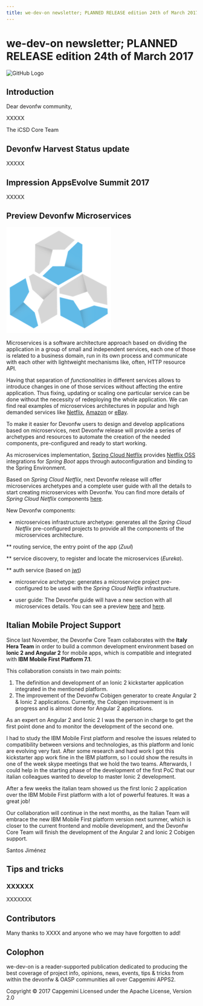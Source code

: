 ```yaml
---
title: we-dev-on newsletter; PLANNED RELEASE edition 24th of March 2017
---
```

# we-dev-on newsletter; PLANNED RELEASE edition 24th of March 2017

![GitHub Logo](../img/devonfw-logo-smallest.png)

## Introduction

Dear devonfw community,

XXXXX

The iCSD Core Team

## Devonfw Harvest Status update

XXXXX

## Impression AppsEvolve Summit 2017

XXXXX

## Preview Devonfw Microservices

![Devon Microservices](img/devon_microservices.png)

Microservices is a software architecture approach based on dividing the application in a group of small and independent services, each one of those is related to a business domain, run in its own process and communicate with each other with lightweight mechanisms like, often, HTTP resource API.

Having that separation of _functionalities_ in different services allows to introduce changes in one of those services without affecting the entire application. Thus fixing, updating or scaling one particular service can be done without the necessity of redeploying the whole application. We can find real examples of microservices architectures in popular and high demanded services like [Netflix](http://techblog.netflix.com/), [Amazon](http://highscalability.com/blog/2007/9/18/amazon-architecture.html) or [eBay](http://www.addsimplicity.com/downloads/eBaySDForum2006-11-29.pdf).

To make it easier for Devonfw users to design and develop applications based on microservices, next Devonfw release will provide a series of archetypes and resources to automate the creation of the needed components, pre-configured and ready to start working.

As microservices implementation, [Spring Cloud Netflix](http://cloud.spring.io/spring-cloud-netflix/) provides [Netflix OSS](https://netflix.github.io/) integrations for _Spring Boot_ apps through autoconfiguration and binding to the Spring Environment.

Based on _Spring Cloud Netflix_, next Devonfw release will offer microservices archetypes and a complete user guide with all the details to start creating microservices with Devonfw. You can find more details of _Spring Cloud Netflix_ components [here](http://cloud.spring.io/spring-cloud-static/spring-cloud-netflix/1.3.0.M1/).

New Devonfw components:

- microservices infrastructure archetype: generates all the _Spring Cloud Netflix_ pre-configured projects to provide all the components of the microservices architecture.

** routing service, the entry point of the app (_Zuul_)

** service discovery, to register and locate the microservices (_Eureka_).

** auth service (based on [jwt](https://jwt.io/))

- microservice archetype: generates a microservice project pre-configured to be used with the _Spring Cloud Netflix_ infrastructure.

- user guide: The Devonfw guide will have a new section with all microservices details. You can see a preview [here](https://github.com/devonfw/devon-guide/wiki/devon-microservices) and [here](https://github.com/devonfw/devon-guide/wiki/Client-GUI-Sencha-with-devonfw-microservices).

## Italian Mobile Project Support

Since last November, the Devonfw Core Team collaborates with the **Italy Hera Team** in order to build a common development environment based on **Ionic 2 and Angular 2** for mobile apps, which is compatible and integrated with **IBM Mobile First Platform 7.1**. 

This collaboration consists in two main points:
1. The definition and development of an Ionic 2 kickstarter application integrated in the mentioned platform.
2. The improvement of the Devonfw Cobigen generator to create Angular 2 & Ionic 2 applications. Currently, the Cobigen improvement is in progress and is almost done for Angular 2 applications. 

As an expert on Angular 2 and Ionic 2 I was the person in charge to get the first point done and to monitor the development of the second one. 

I had to study the IBM Mobile First platform and resolve the issues related to compatibility between versions and technologies, as this platform and Ionic are evolving very fast. After some research and hard work I got this kickstarter app work fine in the IBM platform, so I could show the results in one of the week skype meetings that we hold the two teams. Afterwards, I could help in the starting phase of the development of the first PoC that our italian colleagues wanted to develop to master Ionic 2 development.

After a few weeks the italian team showed us the first Ionic 2 application over the IBM Mobile First platform with a lot of powerful features. It was a great job!

Our collaboration will continue in the next months, as the Italian Team will embrace the new IBM Mobile First platform version next summer, which is closer to the current frontend and mobile development, and the Devonfw Core Team will finish the development of the Angular 2 and Ionic 2 Cobigen support. 

Santos Jiménez

## Tips and tricks

### XXXXXX

XXXXXXX

## Contributors

Many thanks to XXXX and anyone who we may have forgotten to add!

## Colophon

we-dev-on is a reader-supported publication dedicated to producing the best coverage of project info, opinions, news, events, tips & tricks from within the devonfw & OASP communities all over Capgemini APPS2.

Copyright © 2017 Capgemini
Licensed under the Apache License, Version 2.0